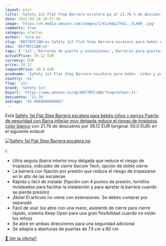 ```yaml
---
layout: post
title: 'Safety 1st Flat Step Barrera escalera pa al 21.76 % de descuento'
date: 2021-03-18 19:57:56
image: 'https://m.media-amazon.com/images/I/41zHAp27kSL._SL400_.jpg'
comments: true
category: ofertas
author: 'tole.es'
slug: 'B077BYC1QW-es Safety 1st Flat Step Barrera escalera para bebés niños y...'
sku: 'B077BYC1QW-es'
tags: [ '1st','Barreras de puerta y extensiones','Barreras para puertas y escaleras','Bebé','Seguridad','bebés','safety','safety 1st', ]
actualPrice: 39.12 EUR
currency: EUR
price: 39.12
comparePrice: 50.0 EUR
prodname: 'Safety 1st Flat Step Barrera escalera para bebés  niños y perros  Puerta de seguridad con Barra inferior muy delgada reduce el riesgo de tropiezos  color blanco'
country: 'es'
flag: '🇪🇸'
brand: 'Safety 1st'
buyurl: 'https://www.amazon.es/dp/B077BYC1QW/?tag=tolees-21'
descuento: '21.76'
average: '43.4866666666667'
---
```


Está [Safety 1st Flat Step Barrera escalera para bebés  niños y perros  Puerta de seguridad con Barra inferior muy delgada reduce el riesgo de tropiezos  color blanco](https://www.amazon.es/dp/B077BYC1QW/?tag=tolees-21) con 21.76 de descuento por 39.12 EUR (original: 50.0 EUR) en el siguiente enlace!

[![Safety 1st Flat Step Barrera escalera pa](https://m.media-amazon.com/images/I/41zHAp27kSL._SL400_.jpg)](https://www.amazon.es/dp/B077BYC1QW/?tag=tolees-21)

ℹ️:

- Ultra segura (barra interior muy delgada que reduce el riesgo de tropiezos, indicador de cierre Secure Tech, opción de doble cierre
- La barrera con fijación por presión que reduce el riesgo de tropezarse en lo alto de las escaleras
- Rápida y fácil de instalar (fijación con 4 puntos de presión, tornillos moldeados para facilitar la instalación y para apretar la barrera cuando se pierde presión)
- ¡Nota! El artículo no viene con extensiones. Se deben comprar por separado
- Fácil de usar (se abre con una mano, asistente de cierre para cierre rápido, sistema Keep Open para una gran flexibilidad cuando no están los niños)
- Se abre en ambas direcciones para una seguridad adicional
- Se adapta a aberturas de puertas de 73 cm a 80 cm

[🛒 Ver la oferta!!](https://www.amazon.es/dp/B077BYC1QW/?tag=tolees-21)
